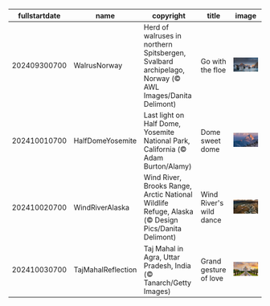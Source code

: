|fullstartdate|name|copyright|title|image|
|--|--|--|--|--|
202409300700|WalrusNorway|Herd of walruses in northern Spitsbergen, Svalbard archipelago, Norway (© AWL Images/Danita Delimont)|Go with the floe|![](/en-US/2024/10/202409300700WalrusNorway.jpg)|
202410010700|HalfDomeYosemite|Last light on Half Dome, Yosemite National Park, California (© Adam Burton/Alamy)|Dome sweet dome|![](/en-US/2024/10/202410010700HalfDomeYosemite.jpg)|
202410020700|WindRiverAlaska|Wind River, Brooks Range, Arctic National Wildlife Refuge, Alaska (© Design Pics/Danita Delimont)|Wind River's wild dance|![](/en-US/2024/10/202410020700WindRiverAlaska.jpg)|
202410030700|TajMahalReflection|Taj Mahal in Agra, Uttar Pradesh, India (© Tanarch/Getty Images)|Grand gesture of love|![](/en-US/2024/10/202410030700TajMahalReflection.jpg)|
